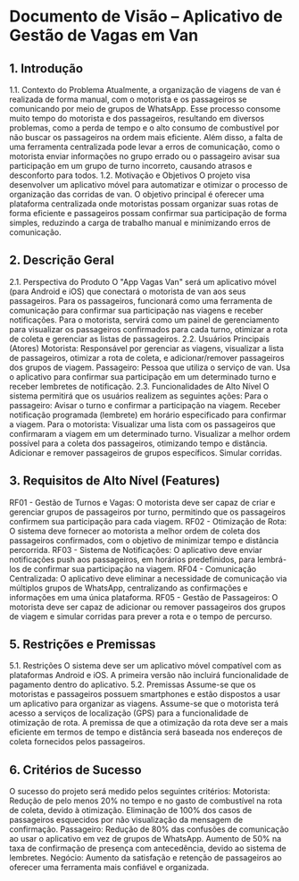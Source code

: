 # Documento de Visão – Aplicativo de Gestão de Vagas em Van

## 1. Introdução
1.1. Contexto do Problema
Atualmente, a organização de viagens de van é realizada de forma manual, com o motorista e os passageiros se comunicando por meio de grupos de WhatsApp. Esse processo consome muito tempo do motorista e dos passageiros, resultando em diversos problemas, como a perda de tempo e o alto consumo de combustível por não buscar os passageiros na ordem mais eficiente. Além disso, a falta de uma ferramenta centralizada pode levar a erros de comunicação, como o motorista enviar informações no grupo errado ou o passageiro avisar sua participação em um grupo de turno incorreto, causando atrasos e desconforto para todos.
1.2. Motivação e Objetivos
O projeto visa desenvolver um aplicativo móvel para automatizar e otimizar o processo de organização das corridas de van. O objetivo principal é oferecer uma plataforma centralizada onde motoristas possam organizar suas rotas de forma eficiente e passageiros possam confirmar sua participação de forma simples, reduzindo a carga de trabalho manual e minimizando erros de comunicação.

## 2. Descrição Geral
2.1. Perspectiva do Produto
O "App Vagas Van" será um aplicativo móvel (para Android e iOS) que conectará o motorista de van aos seus passageiros. Para os passageiros, funcionará como uma ferramenta de comunicação para confirmar sua participação nas viagens e receber notificações. Para o motorista, servirá como um painel de gerenciamento para visualizar os passageiros confirmados para cada turno, otimizar a rota de coleta e gerenciar as listas de passageiros.
2.2. Usuários Principais (Atores)
Motorista: Responsável por gerenciar as viagens, visualizar a lista de passageiros, otimizar a rota de coleta, e adicionar/remover passageiros dos grupos de viagem.
Passageiro: Pessoa que utiliza o serviço de van. Usa o aplicativo para confirmar sua participação em um determinado turno e receber lembretes de notificação.
2.3. Funcionalidades de Alto Nível
O sistema permitirá que os usuários realizem as seguintes ações:
Para o passageiro:
Avisar o turno e confirmar a participação na viagem.
Receber notificação programada (lembrete) em horário especificado para confirmar a viagem.
Para o motorista:
Visualizar uma lista com os passageiros que confirmaram a viagem em um determinado turno.
Visualizar a melhor ordem possível para a coleta dos passageiros, otimizando tempo e distância.
Adicionar e remover passageiros de grupos específicos.
Simular corridas.

## 3. Requisitos de Alto Nível (Features)
RF01 - Gestão de Turnos e Vagas: O motorista deve ser capaz de criar e gerenciar grupos de passageiros por turno, permitindo que os passageiros confirmem sua participação para cada viagem.
RF02 - Otimização de Rota: O sistema deve fornecer ao motorista a melhor ordem de coleta dos passageiros confirmados, com o objetivo de minimizar tempo e distância percorrida.
RF03 - Sistema de Notificações: O aplicativo deve enviar notificações push aos passageiros, em horários predefinidos, para lembrá-los de confirmar sua participação na viagem.
RF04 - Comunicação Centralizada: O aplicativo deve eliminar a necessidade de comunicação via múltiplos grupos de WhatsApp, centralizando as confirmações e informações em uma única plataforma.
RF05 - Gestão de Passageiros: O motorista deve ser capaz de adicionar ou remover passageiros dos grupos de viagem e simular corridas para prever a rota e o tempo de percurso.

## 5. Restrições e Premissas
5.1. Restrições
O sistema deve ser um aplicativo móvel compatível com as plataformas Android e iOS.
A primeira versão não incluirá funcionalidade de pagamento dentro do aplicativo.
5.2. Premissas
Assume-se que os motoristas e passageiros possuem smartphones e estão dispostos a usar um aplicativo para organizar as viagens.
Assume-se que o motorista terá acesso a serviços de localização (GPS) para a funcionalidade de otimização de rota.
A premissa de que a otimização da rota deve ser a mais eficiente em termos de tempo e distância será baseada nos endereços de coleta fornecidos pelos passageiros.

## 6. Critérios de Sucesso
O sucesso do projeto será medido pelos seguintes critérios:
Motorista:
Redução de pelo menos 20% no tempo e no gasto de combustível na rota de coleta, devido à otimização.
Eliminação de 100% dos casos de passageiros esquecidos por não visualização da mensagem de confirmação.
Passageiro:
Redução de 80% das confusões de comunicação ao usar o aplicativo em vez de grupos de WhatsApp.
Aumento de 50% na taxa de confirmação de presença com antecedência, devido ao sistema de lembretes.
Negócio:
Aumento da satisfação e retenção de passageiros ao oferecer uma ferramenta mais confiável e organizada.
